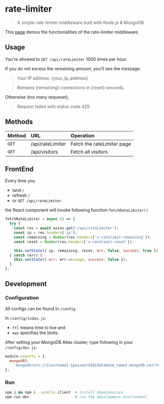 # rate-limiter

> A simple rate-limiter middleware built with Node.js & MongoDB.

This [page](https://react-rate-limiter.herokuapp.com/) demos the functionalities of the rate-limiter middleware.

## Usage

You're allowed to `GET /api/rateLimiter` 1000 times per hour.

If you do not excess the remaining amount, you'll see the message:

> Your IP address: {your_ip_address}
>
> Remains {remaining} connections in {reset} seconds.

Otherwise (too many requeset),

> Request failed with status code 429

## Methods

| Method | URL              | Operation                  |
| :----- | :--------------- | :------------------------- |
| `GET`  | /api/rateLimiter | Fetch the rateLimiter page |
| `GET`  | /api/visitors    | Fetch all visitors         |

## FrontEnd

Every time you

- land `/`
- refresh `/`
- or `GET /api/rateLimiter`

the React component will invoke following function `fetchRateLimiter()`

```js
fetchRateLimiter = async () => {
  try {
    const res = await axios.get('/api/rateLimiter');
    const ip = res.headers['ip'];
    const remaining = Number(res.headers['x-ratelimit-remaining']);
    const reset = Number(res.headers['x-ratelimit-reset']);

    this.setState({ ip, remaining, reset, err: false, success: true });
  } catch (err) {
    this.setState({ err: err.message, success: false });
  }
};
```

## Development

### Configuration

All configs can be found in `/config`

In `/config/index.js`:

- `ttl` means time to live and
- `max` specifies the limits.

After setting your MongoDB Atlas cluster, type following in your `/config/dev.js`:

```js
module.exports = {
  mongoURI:
    'mongodb+srv://{username}:{password}@{database_name}.mongodb.net/test?retryWrites=true'
};
```

### Run

```bash
npm i && npm i --prefix client  # install dependencies
npm run dev                     # run the development environment
```
